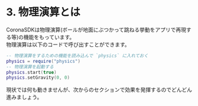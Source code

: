 # 3. 物理演算とは

CoronaSDKは物理演算(ボールが地面にぶつかって跳ねる挙動をアプリで再現する等)の機能をもっています。<br />
物理演算は以下のコードで呼び出すことができます。

```lua
-- 物理演算をするための機能を読み込んで `physics` に入れておく
physics = require("physics")
-- 物理演算を起動する
physics.start(true)
physics.setGravity(0, 0)
```

現状では何も動きませんが、次からのセクションで効果を発揮するのでどんどん進みましょう。